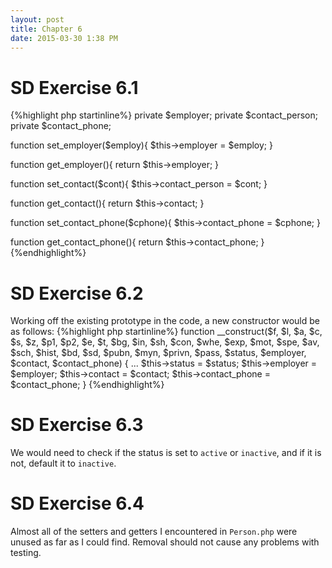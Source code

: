 ```yaml
---
layout: post
title: Chapter 6
date: 2015-03-30 1:38 PM
---
```


# SD Exercise 6.1

{%highlight php startinline%}
private $employer;
private $contact_person;
private $contact_phone;

function set_employer($employ){
    $this->employer = $employ;
}

function get_employer(){
    return $this->employer;
}

function set_contact($cont){
    $this->contact_person = $cont;
}

function get_contact(){
    return $this->contact;
}

function set_contact_phone($cphone){
    $this->contact_phone = $cphone;
}

function get_contact_phone(){
    return $this->contact_phone;
} 
{%endhighlight%}

# SD Exercise 6.2

Working off the existing prototype in the code, a new constructor would be as follows:
{%highlight php startinline%}
function __construct($f, $l, $a, $c, $s, $z, $p1, $p2, $e, $t,
$bg, $in, $sh, $con, $whe, $exp, $mot, $spe, $av, $sch, $hist, 
$bd, $sd, $pubn, $myn, $privn, $pass, $status, $employer, $contact, $contact_phone) {
    ...
    $this->status = $status;
    $this->employer = $employer;
    $this->contact = $contact;
    $this->contact_phone = $contact_phone;
}
{%endhighlight%}

# SD Exercise 6.3

We would need to check if the status is set to `active` or `inactive`, and if it is not, default it to `inactive`.

# SD Exercise 6.4

Almost all of the setters and getters I encountered in `Person.php` were unused as far as I could find. Removal should not cause any problems with testing.
